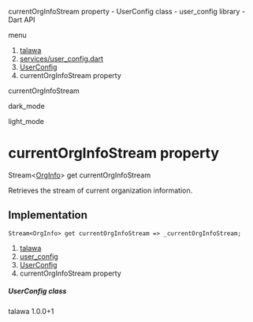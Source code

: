 




currentOrgInfoStream property - UserConfig class - user\_config library - Dart API







menu

1. [talawa](../../index.html)
2. [services/user\_config.dart](../../services_user_config/services_user_config-library.html)
3. [UserConfig](../../services_user_config/UserConfig-class.html)
4. currentOrgInfoStream property

currentOrgInfoStream


dark\_mode

light\_mode




# currentOrgInfoStream property


Stream<[OrgInfo](../../models_organization_org_info/OrgInfo-class.html)>
get
currentOrgInfoStream

Retrieves the stream of current organization information.


## Implementation

```
Stream<OrgInfo> get currentOrgInfoStream => _currentOrgInfoStream;
```


 


1. [talawa](../../index.html)
2. [user\_config](../../services_user_config/services_user_config-library.html)
3. [UserConfig](../../services_user_config/UserConfig-class.html)
4. currentOrgInfoStream property

##### UserConfig class





talawa
1.0.0+1






